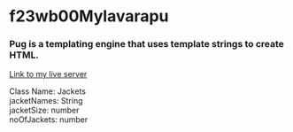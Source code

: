 # f23wb00Mylavarapu

### Pug is a templating engine that uses template strings to create HTML.


[Link to my live server](https://f23wb00mylavarapu.onrender.com)

Class Name: Jackets <br>
jacketNames: String <br>
jacketSize: number <br>
noOfJackets: number <br>

